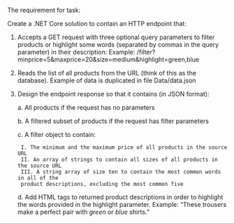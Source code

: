 The requirement for task:

Create a .NET Core solution to contain an HTTP endpoint that:
1. Accepts a GET request with three optional query parameters to filter products or
highlight some words (separated by commas in the query parameter) in their description:
Example:
/filter?minprice=5&maxprice=20&size=medium&highlight=green,blue
2. Reads the list of all products from the URL (think of this as the database). 
Example of data is duplicated in file Data/data.json
3. Design the endpoint response so that it contains (in JSON format):
   
    a. All products if the request has no parameters
   	
    b. A filtered subset of products if the request has filter parameters
   	
    c. A filter object to contain:

        I. The minimum and the maximum price of all products in the source URL
        II. An array of strings to contain all sizes of all products in the source URL
        III. A string array of size ten to contain the most common words in all of the
        product descriptions, excluding the most common five

    d. Add HTML tags to returned product descriptions in order to highlight the words
    provided in the highlight parameter.
    Example: “These trousers make a perfect pair with <em>green</em> or
    <em>blue</em> shirts.”
